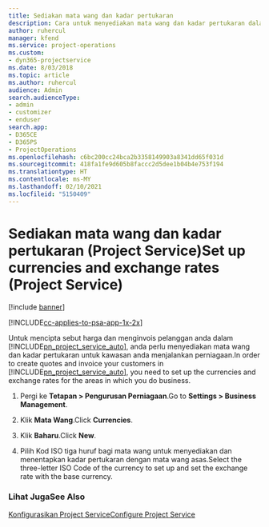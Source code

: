 ```yaml
---
title: Sediakan mata wang dan kadar pertukaran
description: Cara untuk menyediakan mata wang dan kadar pertukaran dalam Project Service
author: ruhercul
manager: kfend
ms.service: project-operations
ms.custom:
- dyn365-projectservice
ms.date: 8/03/2018
ms.topic: article
ms.author: ruhercul
audience: Admin
search.audienceType:
- admin
- customizer
- enduser
search.app:
- D365CE
- D365PS
- ProjectOperations
ms.openlocfilehash: c6bc200cc24bca2b3358149903a8341dd65f031d
ms.sourcegitcommit: 418fa1fe9d605b8faccc2d5dee1b04b4e753f194
ms.translationtype: HT
ms.contentlocale: ms-MY
ms.lasthandoff: 02/10/2021
ms.locfileid: "5150409"
---
```

# <a name="set-up-currencies-and-exchange-rates-project-service"></a><span data-ttu-id="2dec3-103">Sediakan mata wang dan kadar pertukaran (Project Service)</span><span class="sxs-lookup"><span data-stu-id="2dec3-103">Set up currencies and exchange rates (Project Service)</span></span>

[!include [banner](../includes/psa-now-project-operations.md)]

[!INCLUDE[cc-applies-to-psa-app-1x-2x](../includes/cc-applies-to-psa-app-1x-2x.md)]

<span data-ttu-id="2dec3-104">Untuk mencipta sebut harga dan menginvois pelanggan anda dalam [!INCLUDE[pn_project_service_auto](../includes/pn-project-service-auto.md)], anda perlu menyediakan mata wang dan kadar pertukaran untuk kawasan anda menjalankan perniagaan.</span><span class="sxs-lookup"><span data-stu-id="2dec3-104">In order to create quotes and invoice your customers in [!INCLUDE[pn_project_service_auto](../includes/pn-project-service-auto.md)], you need to set up the currencies and exchange rates for the areas in which you do business.</span></span>  
  
1.  <span data-ttu-id="2dec3-105">Pergi ke **Tetapan > Pengurusan Perniagaan**.</span><span class="sxs-lookup"><span data-stu-id="2dec3-105">Go to **Settings > Business Management**.</span></span>  
  
2.  <span data-ttu-id="2dec3-106">Klik **Mata Wang**.</span><span class="sxs-lookup"><span data-stu-id="2dec3-106">Click **Currencies**.</span></span>  
  
3.  <span data-ttu-id="2dec3-107">Klik **Baharu**.</span><span class="sxs-lookup"><span data-stu-id="2dec3-107">Click **New**.</span></span>  
  
4.  <span data-ttu-id="2dec3-108">Pilih Kod ISO tiga huruf bagi mata wang untuk menyediakan dan menentapkan kadar pertukaran dengan mata wang asas.</span><span class="sxs-lookup"><span data-stu-id="2dec3-108">Select the three-letter ISO Code of the currency to set up and set the exchange rate with the base currency.</span></span>  
  
### <a name="see-also"></a><span data-ttu-id="2dec3-109">Lihat Juga</span><span class="sxs-lookup"><span data-stu-id="2dec3-109">See Also</span></span>  
 [<span data-ttu-id="2dec3-110">Konfigurasikan Project Service</span><span class="sxs-lookup"><span data-stu-id="2dec3-110">Configure Project Service</span></span>](../psa/configure.md)
